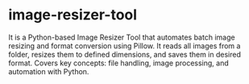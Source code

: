# image-resizer-tool
It is a Python-based Image Resizer Tool that automates batch image resizing and format conversion using Pillow. It reads all images from a folder, resizes them to defined dimensions, and saves them in desired format. Covers key concepts: file handling, image processing, and automation with Python.
